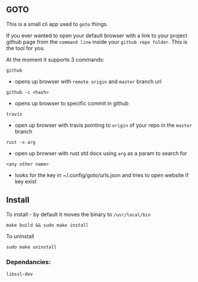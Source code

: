 ## GOTO

This is a small cli app used to `goto` things.

If you ever wanted to open your default browser with a link to your project github page from the `command line` inside your `github repo folder`. This is the tool for you.

At the moment it supports 3 commands:

`github` 
- opens up browser with `remote origin` and `master` branch url

`github -c <hash>` 
- opens up browser to specific commit in github

`travis` 
- open up browser with travis pointing to `origin` of your repo in the `master` branch

`rust -s arg`
- open up browser with rust std docs using `arg` as a param to search for

`<any other name>`
- looks for the key in ~/.config/goto/urls.json and tries to open website if key exist

## Install

To install - by default it moves the binary to `/usr/local/bin`
```
make build && sudo make install
```

To uninstall

```
sudo make uninstall
```


### Dependancies:

```
libssl-dev
```
